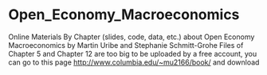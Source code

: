 # Open_Economy_Macroeconomics
Online Materials By Chapter (slides, code, data, etc.) about Open Economy Macroeconomics by Martin Uribe and Stephanie Schmitt-Grohe
Files of Chapter 5 and Chapter 12 are too big to be uploaded by a free account, you can go to this page http://www.columbia.edu/~mu2166/book/ and download
